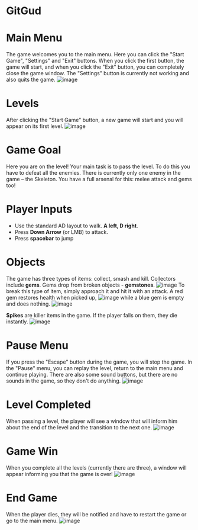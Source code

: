 # GitGud
# Main Menu
The game welcomes you to the main menu. Here you can click the "Start Game", "Settings" and "Exit" buttons. When you click the first button, the game will start, and when you click the "Exit" button, you can completely close the game window. The "Settings" button is currently not working and also quits the game.
![image](https://github.com/Ivanopolus21/GitGud/assets/77054840/d2b2eddc-2fb8-4743-a803-d714ff8f16ae)
# Levels
After clicking the "Start Game" button, a new game will start and you will appear on its first level.
![image](https://github.com/Ivanopolus21/GitGud/assets/77054840/ab7a6c3e-f59d-4913-a935-57d2c28b0358)
# Game Goal
Here you are on the level! Your main task is to pass the level. To do this you have to defeat all the enemies. There is currently only one enemy in the game – the Skeleton.
You have a full arsenal for this:
melee attack and gems too!
# Player Inputs
- Use the standard AD layout to walk. **A left, D right**.
- Press **Down Arrow** (or LMB) to attack.
- Press **spacebar** to jump
# Objects
The game has three types of items: collect, smash and kill. Collectors include **gems**.
Gems drop from broken objects - **gemstones**.
![image](https://github.com/Ivanopolus21/GitGud/assets/77054840/8ef7f20e-a037-4435-826a-cf3829c4fbaf)
To break this type of item, simply approach it and hit it with an attack.
A red gem restores health when picked up,
![image](https://github.com/Ivanopolus21/GitGud/assets/77054840/621c5ca0-efee-4939-8046-562c2d145873)
while a blue gem is empty and does nothing.
![image](https://github.com/Ivanopolus21/GitGud/assets/77054840/6f1f8857-4ecf-437d-8c2f-86e09af9a264)

**Spikes** are killer items in the game. If the player falls on them, they die instantly.
![image](https://github.com/Ivanopolus21/GitGud/assets/77054840/23b8b27c-dca9-4e40-87b9-f3eec465392d)
# Pause Menu
If you press the "Escape" button during the game, you will stop the game. In the "Pause" menu, you can replay the level, return to the main menu and continue playing. There are also some sound buttons, but there are no sounds in the game, so they don't do anything.
![image](https://github.com/Ivanopolus21/GitGud/assets/77054840/a41dfbde-c349-4fbc-9873-427d46cd412d)
# Level Completed
When passing a level, the player will see a window that will inform him about the end of the level and the transition to the next one.
![image](https://github.com/Ivanopolus21/GitGud/assets/77054840/0104ae95-ec42-484e-a399-713feeae73f6)
# Game Win
When you complete all the levels (currently there are three), a window will appear informing you that the game is over!
![image](https://github.com/Ivanopolus21/GitGud/assets/77054840/4e2f6585-c710-4b2d-9721-da44860faff7)
# End Game
When the player dies, they will be notified and have to restart the game or go to the main menu.
![image](https://github.com/Ivanopolus21/GitGud/assets/77054840/0ac8b23b-01e8-40ab-af16-db3cdf2d9c13)
